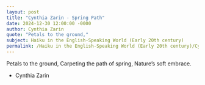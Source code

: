 ```yaml
---
layout: post
title: "Cynthia Zarin - Spring Path"
date: 2024-12-30 12:00:00 -0000
author: Cynthia Zarin
quote: "Petals to the ground,"
subject: Haiku in the English-Speaking World (Early 20th century)
permalink: /Haiku in the English-Speaking World (Early 20th century)/Cynthia Zarin/Cynthia Zarin - Spring Path
---
```


Petals to the ground,
Carpeting the path of spring,
Nature’s soft embrace.


- Cynthia Zarin
